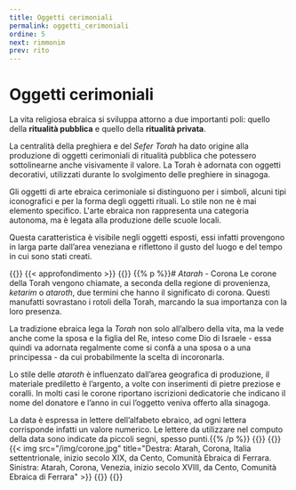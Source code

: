 ```yaml
---
title: Oggetti cerimoniali
permalink: oggetti_cerimoniali
ordine: 5
next: rimmonim
prev: rito
---
```

# Oggetti cerimoniali
La vita religiosa ebraica si sviluppa attorno a due importanti poli: quello della **ritualità pubblica** e quello della **ritualità privata**.

La centralità della preghiera e del *Sefer Torah* ha dato origine alla produzione di oggetti cerimoniali di ritualità pubblica che potessero sottolinearne anche
visivamente il valore. La Torah è adornata con oggetti decorativi, utilizzati durante lo svolgimento delle preghiere in sinagoga.

Gli oggetti di arte ebraica cerimoniale si distinguono per i simboli, alcuni tipi iconografici e per la forma degli oggetti rituali. Lo stile non ne è mai elemento
specifico. L'arte ebraica non rappresenta una categoria autonoma, ma è legata alla produzione delle scuole locali.

Questa caratteristica è visibile negli oggetti esposti, essi infatti provengono in larga parte dall’area veneziana e riflettono il gusto del luogo e del tempo in cui
sono stati creati.


{{<row class="approfondimento">}}
{{< approfondimento >}}
{{<column>}}
{{% p %}}# *Atarah* - Corona
Le corone della Torah vengono chiamate, a seconda della regione di provenienza, *ketarim* o *ataroth*, due termini che hanno il significato di corona.
Questi manufatti sovrastano i rotoli della Torah, marcando la sua importanza con la loro presenza.

La tradizione ebraica lega la *Torah* non solo all’albero della vita, ma la vede anche come la sposa e la figlia del Re, inteso come Dio di Israele - essa quindi va
adornata regalmente come si confà a una sposa o a una principessa - da cui probabilmente la scelta di incoronarla.

Lo stile delle *ataroth* è influenzato dall’area geografica di produzione, il materiale prediletto è l’argento, a volte con inserimenti di pietre preziose e coralli.
In molti casi le corone riportano iscrizioni dedicatorie che indicano il nome del donatore e l’anno in cui l’oggetto veniva offerto alla sinagoga.

La data è espressa in lettere dell’alfabeto ebraico, ad ogni lettera corrisponde infatti un valore numerico. Le lettere da utilizzare nel computo della data sono
indicate da piccoli segni, spesso punti.{{% /p %}}
{{</column>}}
{{<column>}}
{{< img src="/img/corone.jpg" title="Destra: Atarah, Corona, Italia settentrionale, inizio secolo XIX, da Cento, Comunità Ebraica di Ferrara. Sinistra: Atarah, Corona, Venezia, inizio secolo XVIII, da Cento, Comunità Ebraica di Ferrara" >}}
{{</column>}}
{{</row>}}